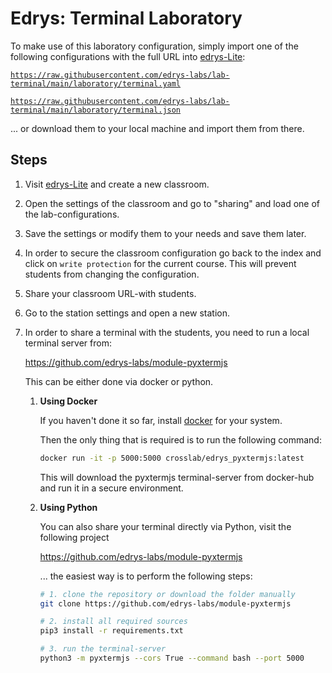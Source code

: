 # Edrys: Terminal Laboratory

To make use of this laboratory configuration, simply import one of the following configurations with the full URL into [edrys-Lite](https://edrys-labs.github.io):

[`https://raw.githubusercontent.com/edrys-labs/lab-terminal/main/laboratory/terminal.yaml`](https://raw.githubusercontent.com/edrys-labs/lab-terminal/main/laboratory/terminal.yaml)

[`https://raw.githubusercontent.com/edrys-labs/lab-terminal/main/laboratory/terminal.json`](https://raw.githubusercontent.com/edrys-labs/lab-terminal/main/laboratory/terminal.json)

... or download them to your local machine and import them from there.

## Steps

1. Visit [edrys-Lite](https://edrys-labs.github.io) and create a new classroom.
2. Open the settings of the classroom and go to "sharing" and load one of the lab-configurations.
3. Save the settings or modify them to your needs and save them later.
4. In order to secure the classroom configuration go back to the index and click on `write protection` for the current course. This will prevent students from changing the configuration.
5. Share your classroom URL-with students.
6. Go to the station settings and open a new station.
7. In order to share a terminal with the students, you need to run a local terminal server from:

   https://github.com/edrys-labs/module-pyxtermjs

   This can be either done via docker or python.

   1. __Using Docker__

      If you haven't done it so far, install
      [docker](https://docs.docker.com/engine/install/) for your system.

      Then the only thing that is required is to run the following command:

      ```bash
      docker run -it -p 5000:5000 crosslab/edrys_pyxtermjs:latest
      ```

      This will download the pyxtermjs terminal-server from docker-hub and run it in a secure environment.

   2. __Using Python__

      You can also share your terminal directly via Python, visit the following project

      https://github.com/edrys-labs/module-pyxtermjs

      ... the easiest way is to perform the following steps:

       ``` bash
       # 1. clone the repository or download the folder manually
       git clone https://github.com/edrys-labs/module-pyxtermjs

       # 2. install all required sources
       pip3 install -r requirements.txt

       # 3. run the terminal-server
       python3 -m pyxtermjs --cors True --command bash --port 5000
       ```
